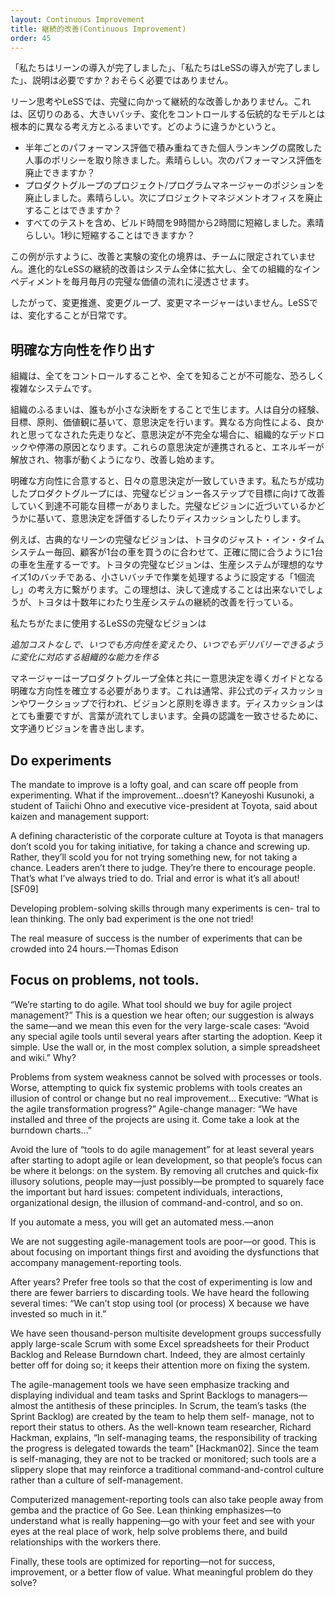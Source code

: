 ```yaml
---
layout: Continuous Improvement
title: 継続的改善(Continuous Improvement)
order: 45
---
```


<!---
“We’ve completed our lean adoption.” “We’ve completed our LeSS adoption.” Does that need explaining? Probably not.
--->
「私たちはリーンの導入が完了しました」、「私たちはLeSSの導入が完了しました」、説明は必要ですか？おそらく必要ではありません。

<!---
So in lean thinking and in LeSS, there’s only continuous improvement towards perfection. That’s a radically different mindset and behavior than the punctuated, big-batch, controlled-change traditional model. How does it feel different? For example:
--->
リーン思考やLeSSでは、完璧に向かって継続的な改善しかありません。これは、区切りのある、大きいバッチ、変化をコントロールする伝統的なモデルとは根本的に異なる考え方とふるまいです。どのように違うかというと。

<!---
* You’ve eliminated the corrosive HR policy of stacked ranking of individuals in semi-annual performance appraisals? Great. Can you abolish performance appraisals next?
* You’ve eliminated the project/program manager positions in the product group? Great. Can you eliminate the Project Management Office next?
* You’ve reduced your total build time—including all tests—from nine hours to two? Great. Can you strive for in one second?
--->

* 半年ごとのパフォーマンス評価で積み重ねてきた個人ランキングの腐敗した人事のポリシーを取り除きました。素晴らしい。次のパフォーマンス評価を廃止できますか？
* プロダクトグループのプロジェクト/プログラムマネージャーのポジションを廃止しました。素晴らしい。次にプロジェクトマネジメントオフィスを廃止することはできますか？
* すべてのテストを含め、ビルド時間を9時間から2時間に短縮しました。素晴らしい。1秒に短縮することはできますか？

<!---
As these examples show, the boundary of improvement and change experiments is not limited to the Teams. Evolutionary continuous improvement in LeSS expands to the overall system, eroding all the organizational impediments to a perfect value stream, month after month after month.
--->
この例が示すように、改善と実験の変化の境界は、チームに限定されていません。進化的なLeSSの継続的改善はシステム全体に拡大し、全ての組織的なインペディメントを毎月毎月の完璧な価値の流れに浸透させます。

<!---
And so there’s no change initiative, no change group, no change managers. In LeSS, change is the status quo.
--->
したがって、変更推進、変更グループ、変更マネージャーはいません。LeSSでは、変化することが日常です。

<!---
## Create a clear direction

Organizations are wonderfully complex systems in which it’s impossible to control everything or to know everything.
--->
## 明確な方向性を作り出す

組織は、全てをコントロールすることや、全てを知ることが不可能な、恐ろしく複雑なシステムです。

<!---
Everyone makes small decisions and the organizational behavior emerges from these. People make decisions based on their experiences, goals, principles, and values. When decisions are misaligned then well-intended people scurry in different directions, causing an organizational deadlock or gridlock. When these decisions are aligned, energy gets unleashed and things start moving and improving.
--->
組織のふるまいは、誰もが小さな決断をすることで生じます。人は自分の経験、目標、原則、価値観に基いて、意思決定を行います。異なる方向性による、良かれと思ってなされた先走りなど、意思決定が不完全な場合に、組織的なデッドロックや停滞の原因となります。これらの意思決定が連携されると、エネルギーが解放され、物事が動くようになり、改善し始めます。

<!---
Clarifying and reaching agreement on a clear direction does wonders in aligning daily decisions. The successful product groups that we have worked with had a perfection vision—an unattainable goal where each step towards the goal is an improvement. How is it used? People discuss and evaluate decisions based on whether it brings them closer to the perfection vision.
--->
明確な方向性に合意すると、日々の意思決定が一致していきます。私たちが成功したプロダクトグループには、完璧なビジョンー各ステップで目標に向けて改善していく到達不可能な目標ーがありました。完璧なビジョンに近づいているかどうかに基いて、意思決定を評価するしたりディスカッションしたりします。

<!---
For example, the classic lean perfection vision is Toyota’s just-in-time system—every time a customer buys one car than exactly one car is produced just in time. This perfection vision lead to the ideal of “one piece flow” in which the production system is set up to handle small batches of work, ideally batches of size one. This ideal will probably never be achieved but it has guided Toyota’s continuous improvement of their production system for decades.
--->
例えば、古典的なリーンの完璧なビジョンは、トヨタのジャスト・イン・タイムシステムー毎回、顧客が1台の車を買うのに合わせて、正確に間に合うように1台の車を生産するーです。トヨタの完璧なビジョンは、生産システムが理想的なサイズ1のバッチである、小さいバッチで作業を処理するように設定する「1個流し」の考え方に繋がります。この理想は、決して達成することは出来ないでしょうが、トヨタは十数年にわたり生産システムの継続的改善を行っている。

<!---
The perfection vision for LeSS that we sometimes use is:

*Create the organizational ability to respond to changes by being able to deliver or change direction at any time without additional cost.*
--->

私たちがたまに使用するLeSSの完璧なビジョンは

*追加コストなしで、いつでも方向性を変えたり、いつでもデリバリーできるように変化に対応する組織的な能力を作る*

<!---
Managers—together with the whole product group—have to establish clear directions that guide decision making. This is usually done by informal discussions and workshops, leading to some guiding vision and principles. Discussing is important work, but words float away. So people also want to write a vision to help get everyone on the same page, literally.
--->
マネージャーはープロダクトグループ全体と共にー意思決定を導くガイドとなる明確な方向性を確立する必要があります。これは通常、非公式のディスカッションやワークショップで行われ、ビジョンと原則を導きます。ディスカッションはとても重要ですが、言葉が流れてしまいます。全員の認識を一致させるために、文字通りビジョンを書き出します。


## Do experiments

The mandate to improve is a lofty goal, and can scare off people from experimenting. What if the improvement…doesn’t? Kaneyoshi Kusunoki, a student of Taiichi Ohno and executive vice-president at Toyota, said about kaizen and management support:

A defining characteristic of the corporate culture at Toyota is that managers don’t scold you for taking initiative, for taking a chance and screwing up. Rather, they’ll scold you for not trying something new, for not taking a chance. Leaders aren’t there to judge. They’re there to encourage people. That’s what I’ve always tried to do. Trial and error is what it’s all about! [SF09]

Developing problem-solving skills through many experiments is cen- tral to lean thinking. The only bad experiment is the one not tried!

The real measure of success is the number of experiments that can be crowded into 24 hours.—Thomas Edison

## Focus on problems, not tools.

“We’re starting to do agile. What tool should we buy for agile project management?” This is a question we hear often; our suggestion is always the same—and we mean this even for the very large-scale cases: “Avoid any special agile tools until several years after starting the adoption. Keep it simple. Use the wall or, in the most complex solution, a simple spreadsheet and wiki.” Why?

Problems from system weakness cannot be solved with processes or tools. Worse, attempting to quick fix systemic problems with tools creates an illusion of control or change but no real improvement… Executive: “What is the agile transformation progress?” Agile-change manager: “We have installed and three of the projects are using it. Come take a look at the burndown charts…”

Avoid the lure of “tools to do agile management” for at least several years after starting to adopt agile or lean development, so that people’s focus can be where it belongs: on the system. By removing all crutches and quick-fix illusory solutions, people may—just possibly—be prompted to squarely face the important but hard issues: competent individuals, interactions, organizational design, the illusion of command-and-control, and so on.

If you automate a mess, you will get an automated mess.—anon

We are not suggesting agile-management tools are poor—or good. This is about focusing on important things first and avoiding the dysfunctions that accompany management-reporting tools.

After years? Prefer free tools so that the cost of experimenting is low and there are fewer barriers to discarding tools. We have heard the following several times: “We can’t stop using tool (or process) X because we have invested so much in it.”

We have seen thousand-person multisite development groups successfully apply large-scale Scrum with some Excel spreadsheets for their Product Backlog and Release Burndown chart. Indeed, they are almost certainly better off for doing so; it keeps their attention more on fixing the system.

The agile-management tools we have seen emphasize tracking and displaying individual and team tasks and Sprint Backlogs to managers—almost the antithesis of these principles. In Scrum, the team’s tasks (the Sprint Backlog) are created by the team to help them self- manage, not to report their status to others. As the well-known team researcher, Richard Hackman, explains, “In self-managing teams, the responsibility of tracking the progress is delegated towards the team” [Hackman02]. Since the team is self-managing, they are not to be tracked or monitored; such tools are a slippery slope that may reinforce a traditional command-and-control culture rather than a culture of self-management.

Computerized management-reporting tools can also take people away from gemba and the practice of Go See. Lean thinking emphasizes—to understand what is really happening—go with your feet and see with your eyes at the real place of work, help solve problems there, and build relationships with the workers there.

Finally, these tools are optimized for reporting—not for success, improvement, or a better flow of value. What meaningful problem do they solve?
